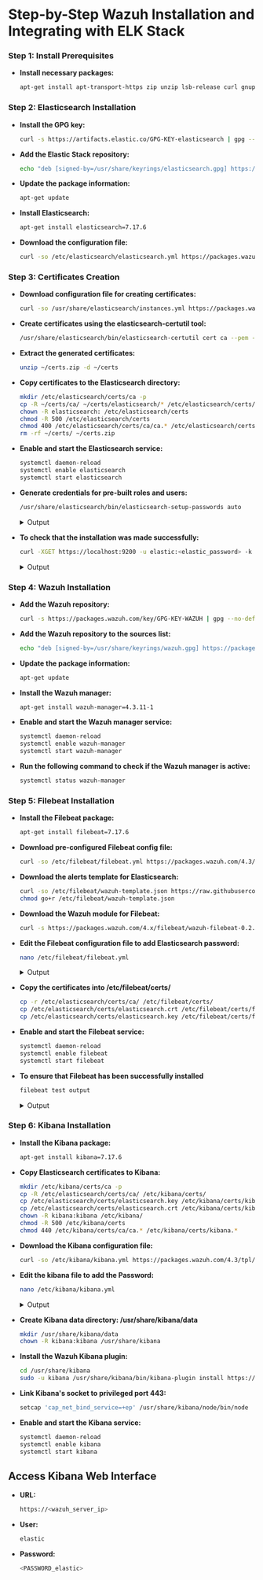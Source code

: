 # Step-by-Step Wazuh Installation and Integrating with ELK Stack


### Step 1: Install Prerequisites

   - **Install necessary packages:**
      ```bash
      apt-get install apt-transport-https zip unzip lsb-release curl gnupg
      ```
### Step 2: Elasticsearch Installation


   - **Install the GPG key:**

      ```bash
      curl -s https://artifacts.elastic.co/GPG-KEY-elasticsearch | gpg --no-default-keyring --keyring gnupg-ring:/usr/share/keyrings/elasticsearch.gpg --import && chmod 644 /usr/share/keyrings/elasticsearch.gpg
      ```
   - **Add the Elastic Stack repository:**
   
      ```bash
      echo "deb [signed-by=/usr/share/keyrings/elasticsearch.gpg] https://artifacts.elastic.co/packages/7.x/apt stable main" | tee /etc/apt/sources.list.d/elastic-7.x.list
      ```

   - **Update the package information:**

      ```bash
      apt-get update
      ```

      
   - **Install Elasticsearch:**

      ```bash
      apt-get install elasticsearch=7.17.6
      ```
   - **Download the configuration file:**

      ```bash
      curl -so /etc/elasticsearch/elasticsearch.yml https://packages.wazuh.com/4.3/tpl/elastic-basic/elasticsearch_all_in_one.yml
      ```

### Step 3: Certificates Creation

 - **Download configuration file for creating certificates:**

      ```bash
      curl -so /usr/share/elasticsearch/instances.yml https://packages.wazuh.com/4.3/tpl/elastic-basic/instances_aio.yml
      ```

 - **Create certificates using the elasticsearch-certutil tool:**
      ```bash
      /usr/share/elasticsearch/bin/elasticsearch-certutil cert ca --pem --in instances.yml --keep-ca-key --out ~/certs.zip
      ```


 - **Extract the generated certificates:**
      ```bash
      unzip ~/certs.zip -d ~/certs
      ```

 - **Copy certificates to the Elasticsearch directory:**
      ```bash
      mkdir /etc/elasticsearch/certs/ca -p
      cp -R ~/certs/ca/ ~/certs/elasticsearch/* /etc/elasticsearch/certs/
      chown -R elasticsearch: /etc/elasticsearch/certs
      chmod -R 500 /etc/elasticsearch/certs
      chmod 400 /etc/elasticsearch/certs/ca/ca.* /etc/elasticsearch/certs/elasticsearch.*
      rm -rf ~/certs/ ~/certs.zip
      ```


 - **Enable and start the Elasticsearch service:**
      ```bash
      systemctl daemon-reload
      systemctl enable elasticsearch
      systemctl start elasticsearch
      ```


 - **Generate credentials for pre-built roles and users:**
      ```bash
      /usr/share/elasticsearch/bin/elasticsearch-setup-passwords auto
      ```

      <details>
         <summary>Output</summary>   
      
      ```bash
            Changed password for user apm_system  
                    PASSWORD apm_system = lLPZhZkB6oUOzzCrkLSF
                  
            Changed password for user kibana_system  
                    PASSWORD kibana_system = TaLqVOnSoqKTYLIU0vDn
                  
            Changed password for user kibana  
                    PASSWORD kibana = TaLqVOvXoqKTYLIU0vDn
                  
            Changed password for user logstash_system  
                    PASSWORD logstash_system = UtuDv2tWkXGYL83v9kWA
                  
            Changed password for user beats_system  
                    PASSWORD beats_system = qZcbvCslafMpoEOrE9Ob
                  
            Changed password for user remote_monitoring_user  
                    PASSWORD remote_monitoring_user = LzJpQiSylncmCU2GLBTS
                  
            Changed password for user elastic  
                    PASSWORD elastic = AN4UeQGA7HGl5iHpMla7
      ```
      </details>

 - **To check that the installation was made successfully:**
      ```bash
      curl -XGET https://localhost:9200 -u elastic:<elastic_password> -k
      ```

      <details>
         <summary>Output</summary>   
      
      ```bash
            {
              "name" : "elasticsearch",
              "cluster_name" : "elasticsearch",
              "cluster_uuid" : "BgdIyCXxSPGeRusvb6-_Qw",
              "version" : {
                "number" : "7.17.6",
                "build_flavor" : "default",
                "build_type" : "rpm",
                "build_hash" : "f65e9d338dc1d07b642e14a27f338990148ee5b6",
                "build_date" : "2022-08-23T11:08:48.893373482Z",
                "build_snapshot" : false,
                "lucene_version" : "8.11.1",
                "minimum_wire_compatibility_version" : "6.8.0",
                "minimum_index_compatibility_version" : "6.0.0-beta1"
              },
              "tagline" : "You Know, for Search"
            }
      ```
      </details>


 




### Step 4: Wazuh Installation

 - **Add the Wazuh repository:**

      ```bash
      curl -s https://packages.wazuh.com/key/GPG-KEY-WAZUH | gpg --no-default-keyring --keyring gnupg-ring:/usr/share/keyrings/wazuh.gpg --import && chmod 644       /usr/share/keyrings/wazuh.gpg
      ```

 - **Add the Wazuh repository to the sources list:**
      ```bash
      echo "deb [signed-by=/usr/share/keyrings/wazuh.gpg] https://packages.wazuh.com/4.x/apt/ stable main" | tee -a /etc/apt/sources.list.d/wazuh.list 
      ```


 - **Update the package information:**
      ```bash
      apt-get update
      ```
 - **Install the Wazuh manager:**
      ```bash
      apt-get install wazuh-manager=4.3.11-1
      ```
      
 - **Enable and start the Wazuh manager service:**
      ```bash
      systemctl daemon-reload
      systemctl enable wazuh-manager
      systemctl start wazuh-manager
      ```
 - **Run the following command to check if the Wazuh manager is active:**
      ```bash
      systemctl status wazuh-manager
      ```

### Step 5: Filebeat Installation

 - **Install the Filebeat package:**
      ```bash
      apt-get install filebeat=7.17.6
      ```



 - **Download pre-configured Filebeat config file:**
      ```bash
      curl -so /etc/filebeat/filebeat.yml https://packages.wazuh.com/4.3/tpl/elastic-basic/filebeat_all_in_one.yml
      ```



 - **Download the alerts template for Elasticsearch:**

      ```bash
      curl -so /etc/filebeat/wazuh-template.json https://raw.githubusercontent.com/wazuh/wazuh/4.3/extensions/elasticsearch/wazuh-template.json
      chmod go+r /etc/filebeat/wazuh-template.json
      ```



 - **Download the Wazuh module for Filebeat:**
      ```bash
      curl -s https://packages.wazuh.com/4.x/filebeat/wazuh-filebeat-0.2.tar.gz | tar -xvz -C /usr/share/filebeat/module
      ```

 - **Edit the Filebeat configuration file to add Elasticsearch password:**
      ```bash
      nano /etc/filebeat/filebeat.yml
      ```

      <details>
         <summary>Output</summary>   
      
      ```bash
      .
      .
      output.elasticsearch.password: <elasticsearch_password>
      .
      .
      ```
      </details>

 - **Copy the certificates into /etc/filebeat/certs/**
      ```bash
      cp -r /etc/elasticsearch/certs/ca/ /etc/filebeat/certs/
      cp /etc/elasticsearch/certs/elasticsearch.crt /etc/filebeat/certs/filebeat.crt
      cp /etc/elasticsearch/certs/elasticsearch.key /etc/filebeat/certs/filebeat.key
      ```

 - **Enable and start the Filebeat service:**
      ```bash
      systemctl daemon-reload
      systemctl enable filebeat
      systemctl start filebeat
      ```
 - **To ensure that Filebeat has been successfully installed**
      ```bash
      filebeat test output
      ```
      <details>
         <summary>Output</summary>   
      
      ```bash
       elasticsearch: https://127.0.0.1:9200...
         parse url... OK
         connection...
           parse host... OK
           dns lookup... OK
           addresses: 127.0.0.1
           dial up... OK
         TLS...
           security: server's certificate chain verification is enabled
           handshake... OK
           TLS version: TLSv1.3
           dial up... OK
         talk to server... OK
         version: 7.17.6
      ```
      </details>

    
### Step 6: Kibana Installation
 - **Install the Kibana package:**
      ```bash
      apt-get install kibana=7.17.6
      ```

 - **Copy Elasticsearch certificates to Kibana:**

      ```bash
      mkdir /etc/kibana/certs/ca -p
      cp -R /etc/elasticsearch/certs/ca/ /etc/kibana/certs/
      cp /etc/elasticsearch/certs/elasticsearch.key /etc/kibana/certs/kibana.key
      cp /etc/elasticsearch/certs/elasticsearch.crt /etc/kibana/certs/kibana.crt
      chown -R kibana:kibana /etc/kibana/
      chmod -R 500 /etc/kibana/certs
      chmod 440 /etc/kibana/certs/ca/ca.* /etc/kibana/certs/kibana.*

      ```
 - **Download the Kibana configuration file:**
      ```bash
      curl -so /etc/kibana/kibana.yml https://packages.wazuh.com/4.3/tpl/elastic-basic/kibana_all_in_one.yml
      ```


 - **Edit the kibana file to add the Password:**
      ```bash
      nano /etc/kibana/kibana.yml
      ```

      <details>
         <summary>Output</summary>   
      
      ```bash
      .
      .
      elasticsearch.password: <elasticsearch_password>
      .
      .
      ```
      </details>

      
 - **Create Kibana data directory: /usr/share/kibana/data**
   
      ```bash
      mkdir /usr/share/kibana/data
      chown -R kibana:kibana /usr/share/kibana
      ```
 - **Install the Wazuh Kibana plugin:**
      ```bash
      cd /usr/share/kibana
      sudo -u kibana /usr/share/kibana/bin/kibana-plugin install https://packages.wazuh.com/4.x/ui/kibana/wazuh_kibana-4.3.11_7.17.6-1.zip
      ```
      
 - **Link Kibana's socket to privileged port 443:**

      ```bash
      setcap 'cap_net_bind_service=+ep' /usr/share/kibana/node/bin/node
      ```
      
 - **Enable and start the Kibana service:**
      ```bash
      systemctl daemon-reload
      systemctl enable kibana
      systemctl start kibana
      ```





## Access Kibana Web Interface
 - **URL:**
      ```bash
      https://<wazuh_server_ip>
      ```
      
 - **User:**
      ```bash
      elastic
      ```
     
 - **Password:**
      ```bash
      <PASSWORD_elastic>
      ```

